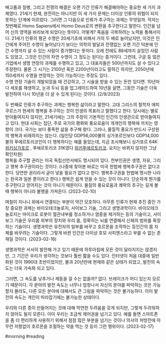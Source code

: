 배고픔과 질병, 그리고 전쟁의 해결은 오랜 기간 인류가 해결해야하는 중요한 세 가지 과제였다.
21세기 현재, 완전히는 아니지만 이 세 가지 문제는 더이상 인류의 위협이 되지 못하는 단계에 이르렀다.  그러면 그 다음으로 인류가 추구하는 과제는 무엇일까.  작자는 첫번째로 Homo Sapiens에서 Homo Deus로의 변환을 추구한다고 말한다.  인간을 넘어 신의 영역을 바라보게 되었다는 뜻이다. 
어떻게?  죽음을 극복하려는 노력을 통해서이다.
21세기 인류의 평균 수명은 20세기초에 비해서 거의 두 배로 늘어났지만, 이것은 인간에게 주어진 수명이 늘어났다기 보다는 의학의 발달과 전쟁없는 오랜 기간 덕분에 인간 수명까지 살 수 있는 사람이 증가했다는 뜻이다.   오래 전에도 88세까지 살았던 사람도 있었고, 그것은 인간의 자연 수명이 그 정도는 된다는 증거이다.
그런데, 구글 등 많은 기업에서 생명 연장의 과제를 수행하고 있고, 그 대표자들은 500년까지도 살 수 있다고 주장한다.  물론 그 시기는 2100년 혹은 2200년이라고도 말하긴 하지만, 2050년에 150세까지 수명을 연장하는 것이 가능하다는 주장도 있다.  
수명 연장 기술이 개발되었을 때 건강하고, 그 시술을 받을 수 있는 돈만 있다면.  10년마다 세포를 재생하고, 눈과 두뇌 등을 업그레이드하여 10년을 살면, 그동안 기술은 더욱 발전하여 다시 10년을 더 살 수 있게 된다는 것이다.  (2/9/2023)

두 번째로 인류가 추구하는 과제는 행복한 삶이라고 말한다.  고대 그리스의 철학자 에피쿠르스가 현세의 행복을 추구하는 것이 인생의 목표라고 말했다고 한다. 당시에는 별로 받아들여지지 않지만, 21세기에는 그의 주장이 기본적인 인간의 인생관으로 받아들여지고 있다.  현대 사회는 집단, 주로 국가의 평화와 풍요로움이 개개인의 행복에 끼치는 영향이 크다.   국가는 보다 풍족한 삶을 추구해 왔다.  그러나, 물질적 풍요가 반드시 구성원의 행복과 비례하지는 않는다.  (일인당 GDP56,000불의 싱가포르인보다 GDP14,000불의 푸에르토리코인이 더 행복하다는 예를 들었는데, 지금 조사해보니 싱가포르 64K [위키싱가포르](https://ko.wikipedia.org/wiki/%EC%8B%B1%EA%B0%80%ED%8F%AC%EB%A5%B4) , 푸에르토리코 31K였다 [위키푸에르토리코](https://ko.wikipedia.org/wiki/%ED%91%B8%EC%97%90%EB%A5%B4%ED%86%A0%EB%A6%AC%EC%BD%94).  요지는 바뀌지 않지만 그냥 확인차원)  
행복을 추구할 권리는 미국 독립선언서에도 명시되어 있다.  천부인권은 생명, 자유, 그리고 행복 추구권이라는 것이다.  (나중에 찾아본 바로는 미국 헌법에 행복추구권은 없다고 한다.  당연한 권리라서 굳이 넣을 필요가 없다고 한다.  행복추구권을 헌법에 명시한 나라는 한국과 일본 뿐이라고 한다.)
행복은 쉽게 얻을 수 있는 것이 아니다.  단순하게 뭔가를 추구한다고 얻어지는 것이 아니기 때문이다. 물질의 풍요로움과 쾌락의 추구는 길게 볼 때 행복이 아니라 불행을 가져온다. (2023-02-10)

며칠이 지나니 위에서 연결되는 부분이 약간 모호하다.
아무튼 인류가 현재 추진 중인 가장 중요한 과제는 바이오테크놀로지, 사이보그 기술, 그리고 생명과학이다.
바이오테크놀로지는 마이크로 로봇이 혈관내부를 청소하거나 염증을 제거하는 등의 기술이고, 사이보그 기술은 우리몸 외부의 장치와 우리 몸, 정확히는 뇌를 연결해서 신체의 범위를 확장하는 기술이다.  생명과학은 유전자의 일부를 바꾸고 호르몬을 조작하는 등인간의 몸 자체를 바꾸려는 기술이다.  그렇게 바뀐 인간은 더이상 호모 사피엔스라고 부를 수 없는 존재일 것이다. (2023-02-16)

생명과학은 서서히 발전해 가고 있기 때문에 하루아침에 모든 것이 달라지지는 않겠지만, 그 기간은 우리가 생각하는 것보다 훨씬 짧을 수도 있다.  인터넷이 처음 대중에 일반화된 것이 1990대 초반이었지만, 불과 20년만에 현재와 같은 상태가 되었고, 발전의 속도는 더욱 가속화 되고 있다.

그러면, 그 속도를 낮추거나 제동을 걸 수는 없을까?  없다.  브레이크가 어디 있는지 모르기 때문이다.  각 분야의 발전 속도는 너무나 엄청나서 자신의 분야를 파악하는 것은 가능할지 몰라도, 다른 모든 분야에 대해서도 큰 그림을 파악하는 것은 불가능하다.  이미 발전의 속도는 개인이 따라잡기에는 불가능한 상태이다.

우리와 다른 종이 만들어지는 것에 대해 막연한 두려움을 갖게 되지만, 그렇게 두려워하지 않아도 될지 모른다.  이미 우리는 조금씩 제어권을 넘기고 있다.  예를 들면 스마트폰을 좀 더 편리하게 사용하기 위해서 점점 많은 부분을 넘기는 것이나 의사의 처방전에 아무런 저항없이 호르몬을 조절하는 약을 먹는 것 등이 그런 행위이다. (2023-02-17)

#morning #reading